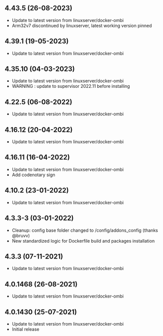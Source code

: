 
## 4.43.5 (26-08-2023)

- Update to latest version from linuxserver/docker-ombi
- Arm32v7 discontinued by linuxserver, latest working version pinned

## 4.39.1 (19-05-2023)

- Update to latest version from linuxserver/docker-ombi

## 4.35.10 (04-03-2023)

- Update to latest version from linuxserver/docker-ombi
- WARNING : update to supervisor 2022.11 before installing

## 4.22.5 (06-08-2022)

- Update to latest version from linuxserver/docker-ombi

## 4.16.12 (20-04-2022)

- Update to latest version from linuxserver/docker-ombi

## 4.16.11 (16-04-2022)

- Update to latest version from linuxserver/docker-ombi
- Add codenotary sign

## 4.10.2 (23-01-2022)

- Update to latest version from linuxserver/docker-ombi

## 4.3.3-3 (03-01-2022)

- Cleanup: config base folder changed to /config/addons_config (thanks @bruvv)
- New standardized logic for Dockerfile build and packages installation

## 4.3.3 (07-11-2021)

- Update to latest version from linuxserver/docker-ombi

## 4.0.1468 (26-08-2021)

- Update to latest version from linuxserver/docker-ombi

## 4.0.1430 (25-07-2021)

- Update to latest version from linuxserver/docker-ombi
- Initial release
